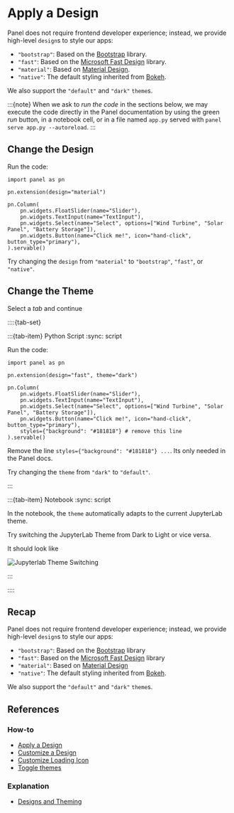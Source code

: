 # Apply a Design

Panel does not require frontend developer experience; instead, we provide high-level `design`s to style our apps:

- `"bootstrap"`: Based on the [Bootstrap](https://getbootstrap.com/) library.
- `"fast"`: Based on the [Microsoft Fast Design](https://www.fast.design/) library.
- `"material"`: Based on [Material Design](https://m3.material.io/).
- `"native"`: The default styling inherited from [Bokeh](https://bokeh.org/).

We also support the `"default"` and `"dark"` `theme`s.

:::{note}
When we ask to *run the code* in the sections below, we may execute the code directly in the Panel documentation by using the green *run* button, in a notebook cell, or in a file named `app.py` served with `panel serve app.py --autoreload`.
:::

## Change the Design

Run the code:

```{pyodide}
import panel as pn

pn.extension(design="material")

pn.Column(
    pn.widgets.FloatSlider(name="Slider"),
    pn.widgets.TextInput(name="TextInput"),
    pn.widgets.Select(name="Select", options=["Wind Turbine", "Solar Panel", "Battery Storage"]),
    pn.widgets.Button(name="Click me!", icon="hand-click", button_type="primary"),
).servable()
```

Try changing the `design` from `"material"` to `"bootstrap"`, `"fast"`, or `"native"`.

## Change the Theme

Select a *tab* and continue

::::{tab-set}

:::{tab-item} Python Script
:sync: script

Run the code:

```{pyodide}
import panel as pn

pn.extension(design="fast", theme="dark")

pn.Column(
    pn.widgets.FloatSlider(name="Slider"),
    pn.widgets.TextInput(name="TextInput"),
    pn.widgets.Select(name="Select", options=["Wind Turbine", "Solar Panel", "Battery Storage"]),
    pn.widgets.Button(name="Click me!", icon="hand-click", button_type="primary"),
    styles={"background": "#181818"} # remove this line
).servable()
```

Remove the line `styles={"background": "#181818"} ...`. Its only needed in the Panel docs.

Try changing the `theme` from `"dark"` to `"default"`.

:::

:::{tab-item} Notebook
:sync: script

In the notebook, the `theme` automatically adapts to the current JupyterLab theme.

Try switching the JupyterLab Theme from Dark to Light or vice versa.

It should look like

![Jupyterlab Theme Switching](https://assets.holoviz.org/panel/tutorials/jupyterlab_theme_support.gif)

:::

::::

## Recap

Panel does not require frontend developer experience; instead, we provide high-level `design`s to style our apps:

- `"bootstrap"`: Based on the [Bootstrap](https://getbootstrap.com/) library
- `"fast"`: Based on the [Microsoft Fast Design](https://www.fast.design/) library
- `"material"`: Based on [Material Design](https://m3.material.io/)
- `"native"`: The default styling inherited from [Bokeh](https://bokeh.org/).

We also support the `"default"` and `"dark"` `theme`s.

## References

### How-to

- [Apply a Design](../../how_to/styling/design.md)
- [Customize a Design](../../how_to/styling/design_variables.md)
- [Customize Loading Icon](../../how_to/styling/load_icon.md)
- [Toggle themes](../../how_to/styling/themes.md)

### Explanation

- [Designs and Theming](../../explanation/styling/design.md)

